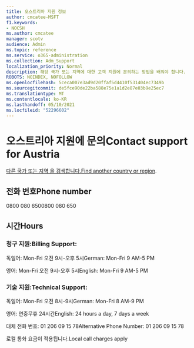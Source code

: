 ```yaml
---
title: 오스트리아 지원 정보
author: cmcatee-MSFT
f1.keywords:
- NOCSH
ms.author: cmcatee
manager: scotv
audience: Admin
ms.topic: reference
ms.service: o365-administration
ms.collection: Adm_Support
localization_priority: Normal
description: 해당 국가 또는 지역에 대한 고객 지원에 문의하는 방법을 배워야 합니다.
ROBOTS: NOINDEX, NOFOLLOW
ms.openlocfilehash: 5ceca007e3ad9d20ffaf5d4410f531404ec7349b
ms.sourcegitcommit: de5fce90de22ba588e75e1a1d2e87e03b9e25ec7
ms.translationtype: MT
ms.contentlocale: ko-KR
ms.lasthandoff: 05/10/2021
ms.locfileid: "52296602"
---
```

# <a name="contact-support-for-austria"></a><span data-ttu-id="52dd9-103">오스트리아 지원에 문의</span><span class="sxs-lookup"><span data-stu-id="52dd9-103">Contact support for Austria</span></span>

<span data-ttu-id="52dd9-104">[다른 국가 또는 지역 을 검색합니다.](../../business-video/get-help-support.md)</span><span class="sxs-lookup"><span data-stu-id="52dd9-104">[Find another country or region](../../business-video/get-help-support.md).</span></span>

## <a name="phone-number"></a><span data-ttu-id="52dd9-105">전화 번호</span><span class="sxs-lookup"><span data-stu-id="52dd9-105">Phone number</span></span>
<span data-ttu-id="52dd9-106">0800 080 650</span><span class="sxs-lookup"><span data-stu-id="52dd9-106">0800 080 650</span></span>

## <a name="hours"></a><span data-ttu-id="52dd9-107">시간</span><span class="sxs-lookup"><span data-stu-id="52dd9-107">Hours</span></span>
### <a name="billing-support"></a><span data-ttu-id="52dd9-108">청구 지원:</span><span class="sxs-lookup"><span data-stu-id="52dd9-108">Billing Support:</span></span>

<span data-ttu-id="52dd9-109">독일어: Mon-Fri 오전 9시-오후 5시</span><span class="sxs-lookup"><span data-stu-id="52dd9-109">German: Mon-Fri 9 AM-5 PM</span></span>

<span data-ttu-id="52dd9-110">영어: Mon-Fri 오전 9시-오후 5시</span><span class="sxs-lookup"><span data-stu-id="52dd9-110">English: Mon-Fri 9 AM-5 PM</span></span>

### <a name="technical-support"></a><span data-ttu-id="52dd9-111">기술 지원:</span><span class="sxs-lookup"><span data-stu-id="52dd9-111">Technical Support:</span></span>

<span data-ttu-id="52dd9-112">독일어: Mon-Fri 오전 8시-9시</span><span class="sxs-lookup"><span data-stu-id="52dd9-112">German: Mon-Fri 8 AM-9 PM</span></span>

<span data-ttu-id="52dd9-113">영어: 연중무휴 24시간</span><span class="sxs-lookup"><span data-stu-id="52dd9-113">English: 24 hours a day, 7 days a week</span></span>

<span data-ttu-id="52dd9-114">대체 전화 번호: 01 206 09 15 78</span><span class="sxs-lookup"><span data-stu-id="52dd9-114">Alternative Phone Number: 01 206 09 15 78</span></span>

<span data-ttu-id="52dd9-115">로컬 통화 요금이 적용됩니다.</span><span class="sxs-lookup"><span data-stu-id="52dd9-115">Local call charges apply</span></span>
